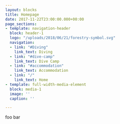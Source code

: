 ```yaml
---
layout: blocks
title: Homepage
date: 2017-11-22T23:00:00.000+00:00
page_sections:
- template: navigation-header
  block: header-1
  logo: "/uploads/2018/06/21/forestry-symbol.svg"
  navigation:
  - link: "#Diving"
    link_text: Diving
  - link: "#dive-camp"
    link_text: Dive Camp
  - link: "#accommodation"
    link_text: Accommodation
  - link: "/"
    link_text: Home
- template: full-width-media-element
  block: media-1
  image: ''
  caption: ''

---
```

foo bar